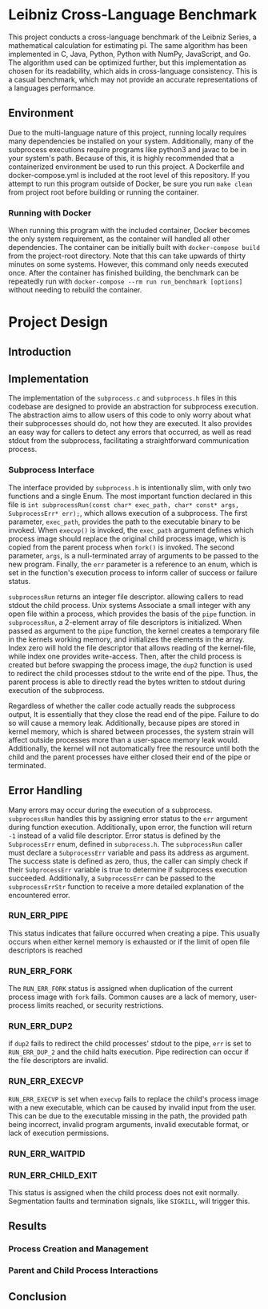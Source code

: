 # Leibniz Cross-Language Benchmark

This project conducts a cross-language benchmark of the Leibniz Series, a mathematical calculation for estimating pi. The same algorithm has been implemented in C, Java, Python, Python with NumPy, JavaScript, and Go. The algorithm used can be optimized further, but this implementation as chosen for its readability, which aids in cross-language consistency. This is a casual benchmark, which may not provide an accurate representations of a languages performance.  

## Environment

Due to the multi-language nature of this project, running locally requires many dependencies be installed on your system. Additionally, many of the subprocess executions require programs like python3 and javac to be in your system's path. Because of this, it is highly recommended that a containerized environment be used to run this project. A Dockerfile and docker-compose.yml is included at the root level of this repository. If you attempt to run this program outside of Docker, be sure you run `make clean` from project root before building or running the container.

### Running with Docker

When running this program with the included container, Docker becomes the only system requirement, as the container will handled all other dependencies. The container can be initially built with `docker-compose build` from the project-root directory. Note that this can take upwards of thirty minutes on some systems. However, this command only needs executed once. After the container has finished building, the benchmark can be repeatedly run with `docker-compose --rm run run_benchmark [options]` without needing to rebuild the container. 

# Project Design

## Introduction

## Implementation

The implementation of the `subprocess.c` and `subprocess.h` files in this codebase are designed to provide an abstraction for subprocess execution. The abstraction aims to allow users of this code to only worry about what their subprocesses should do, not how they are executed. It also provides an easy way for callers to detect any errors that occurred, as well as read stdout from the subprocess, facilitating a straightforward communication process.

### Subprocess Interface

The interface provided by `subprocess.h` is intentionally slim, with only two functions and a single Enum. The most important function declared in this file is `int subprocessRun(const char* exec_path, char* const* args, SubprocessErr* err);`, which allows execution of a subprocess. The first parameter, `exec_path`, provides the path to the executable binary to be invoked. When `execvp()` is invoked, the `exec_path` argument defines which process image should replace the original child process image, which is copied from the parent process when `fork()` is invoked.  The second parameter, `args`, is a null-terminated array of arguments to be passed to the new program. Finally, the `err` parameter is a reference to an enum, which is set in the function's execution process to inform caller of success or failure status. 

`subprocessRun` returns an integer file descriptor. allowing callers to read stdout the child process. Unix systems Associate a small integer with any open file within a process, which provides the basis of the `pipe` function. in `subprocessRun`, a 2-element array of file descriptors is initialized. When passed as argument to the `pipe` function, the kernel creates a temporary file in the kernels working memory, and initializes the elements in the array. Index zero will hold the file descriptor that allows reading of the kernel-file, while index one provides write-access. Then, after the child process is created but before swapping the process image, the `dup2` function is used to redirect the child processes stdout to the write end of the pipe. Thus, the parent process is able to directly read the bytes written to stdout during execution of the subprocess. 

Regardless of whether the caller code actually reads the subprocess output, It is essentially that they close the read end of the pipe. Failure to do so will cause a memory leak. Additionally, because pipes are stored in kernel memory, which is shared between processes, the system strain will affect outside processes more than a user-space memory leak would. Additionally, the kernel will not automatically free the resource until both the child and the parent processes have either closed their end of the pipe or terminated. 

## Error Handling

Many errors may occur during the execution of a subprocess. `subprocessRun` handles this by assigning error status to the `err` argument during function execution. Additionally, upon error, the function will return `-1` instead of a valid file descriptor. Error status is defined by the `SubprocessErr` enum, defined in `subprocess.h`. The `subprocessRun` caller must declare a `SubprocessErr` variable and pass its address as argument. The success state is defined as zero, thus, the caller can simply check if their `SubprocessErr` variable is true to determine if subprocess execution succeeded. Additionally, a `SubprocessErr` can be passed to the `subprocessErrStr` function to receive a more detailed explanation of the encountered error.

### RUN_ERR_PIPE

This status indicates that failure occurred when creating a pipe. This usually occurs when either kernel memory is exhausted or if the limit of open file descriptors is reached

### RUN_ERR_FORK

The `RUN_ERR_FORK` status is assigned when duplication of the current process image with `fork` fails. Common causes are a lack of memory, user-process limits reached, or security restrictions.

### RUN_ERR_DUP2

if `dup2` fails to redirect the child processes' stdout to the pipe, `err` is set to `RUN_ERR_DUP_2` and the child halts execution. Pipe redirection can occur if the file descriptors are invalid.

### RUN_ERR_EXECVP

`RUN_ERR_EXECVP` is set when `execvp` fails to replace the child's process image with a new executable, which can be caused by invalid input from the user. This can be due to the executable missing in the path, the provided path being incorrect, invalid program arguments, invalid executable format, or lack of execution permissions. 

### RUN_ERR_WAITPID



### RUN_ERR_CHILD_EXIT

This status is assigned when the child process does not exit normally. Segmentation faults and termination signals, like `SIGKILL`, will trigger this.

## Results

### Process Creation and Management

### Parent and Child Process Interactions

## Conclusion